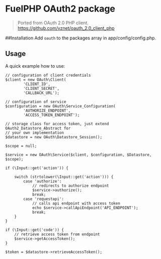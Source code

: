 # FuelPHP OAuth2 package

> Ported from OAuth 2.0 PHP client. <https://github.com/vznet/oauth_2.0_client_php>

##Installation
Add `oauth` to the packages array in app/config/config.php.

## Usage

A quick example how to use:

	// configuration of client credentials
	$client = new OAuth\Client(
	        'CLIENT_ID',
	        'CLIENT_SECRET',
	        'CALLBACK_URL');

	// configuration of service
	$configuration = new OAuth\Service_Configuration(
	        'AUTHORIZE_ENDPOINT',
	        'ACCESS_TOKEN_ENDPOINT');

	// storage class for access token, just extend OAuth2_Datastore_Abstract for
	// your own implementation
	$datastore = new OAuth\Datastore_Session();

	$scope = null;

	$service = new OAuth\Service($client, $configuration, $Datastore, $scope);

	if (\Input::get('action')) {

	    switch (strtolower(\Input::get('action'))) {
	        case 'authorize':
	            // redirects to authorize endpoint
	            $service->authorize();
	            break;
	        case 'requestapi':
	            // calls api endpoint with access token
	            echo $service->callApiEndpoint('API_ENDPOINT');
	            break;
	    }
	}

	if (\Input::get('code')) {
	    // retrieve access token from endpoint
	    $service->getAccessToken();
	}

	$token = $datastore->retrieveAccessToken();